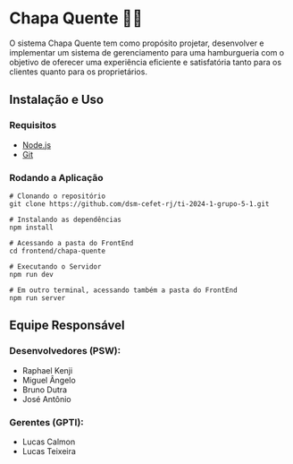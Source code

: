 # Chapa Quente 👩‍🍳

O sistema Chapa Quente tem como propósito projetar, desenvolver e implementar um sistema de gerenciamento para uma hamburgueria com o objetivo de oferecer uma experiência eficiente e satisfatória tanto para os clientes quanto para os proprietários.

## Instalação e Uso
### Requisitos
- [Node.js](https://nodejs.org/en)
- [Git](https://git-scm.com/)

### Rodando a Aplicação
```ssh
# Clonando o repositório
git clone https://github.com/dsm-cefet-rj/ti-2024-1-grupo-5-1.git

# Instalando as dependências
npm install

# Acessando a pasta do FrontEnd
cd frontend/chapa-quente

# Executando o Servidor
npm run dev

# Em outro terminal, acessando também a pasta do FrontEnd
npm run server
```

## Equipe Responsável
### Desenvolvedores (PSW):

- Raphael Kenji
- Miguel Ângelo
- Bruno Dutra
- José Antônio

### Gerentes (GPTI):
- Lucas Calmon
- Lucas Teixeira
